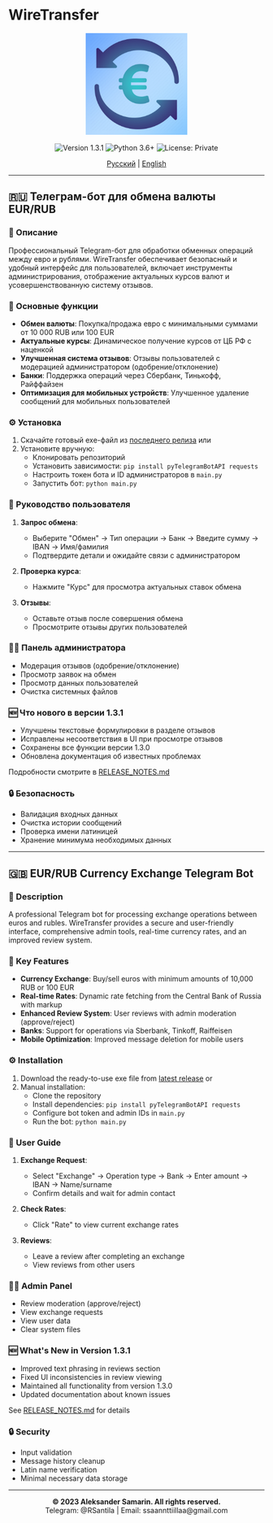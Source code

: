 # WireTransfer

<p align="center">
  <img src="icon.jpg" alt="WireTransfer Logo" width="200" height="200">
</p>

<p align="center">
  <img src="https://img.shields.io/badge/version-1.3.1-blue.svg" alt="Version 1.3.1">
  <img src="https://img.shields.io/badge/python-3.6+-green.svg" alt="Python 3.6+">
  <img src="https://img.shields.io/badge/license-Private-red.svg" alt="License: Private">
</p>

<p align="center">
  <a href="#rus">Русский</a> |
  <a href="#eng">English</a>
</p>

---

<a id="rus"></a>
## 🇷🇺 Телеграм-бот для обмена валюты EUR/RUB

### 📝 Описание
Профессиональный Telegram-бот для обработки обменных операций между евро и рублями. WireTransfer обеспечивает безопасный и удобный интерфейс для пользователей, включает инструменты администрирования, отображение актуальных курсов валют и усовершенствованную систему отзывов.

### 🚀 Основные функции
- **Обмен валюты**: Покупка/продажа евро с минимальными суммами от 10 000 RUB или 100 EUR
- **Актуальные курсы**: Динамическое получение курсов от ЦБ РФ с наценкой
- **Улучшенная система отзывов**: Отзывы пользователей с модерацией администратором (одобрение/отклонение)
- **Банки**: Поддержка операций через Сбербанк, Тинькофф, Райффайзен
- **Оптимизация для мобильных устройств**: Улучшенное удаление сообщений для мобильных пользователей

### ⚙️ Установка
1. Скачайте готовый exe-файл из [последнего релиза](https://github.com/yourusername/wiretransfer/releases) или
2. Установите вручную:
   - Клонировать репозиторий
   - Установить зависимости: `pip install pyTelegramBotAPI requests`
   - Настроить токен бота и ID администраторов в `main.py`
   - Запустить бот: `python main.py`

### 👤 Руководство пользователя
1. **Запрос обмена**: 
   - Выберите "Обмен" → Тип операции → Банк → Введите сумму → IBAN → Имя/фамилия
   - Подтвердите детали и ожидайте связи с администратором

2. **Проверка курса**:
   - Нажмите "Курс" для просмотра актуальных ставок обмена

3. **Отзывы**:
   - Оставьте отзыв после совершения обмена
   - Просмотрите отзывы других пользователей

### 👨‍💼 Панель администратора
- Модерация отзывов (одобрение/отклонение)
- Просмотр заявок на обмен
- Просмотр данных пользователей
- Очистка системных файлов

### 🆕 Что нового в версии 1.3.1
- Улучшены текстовые формулировки в разделе отзывов
- Исправлены несоответствия в UI при просмотре отзывов
- Сохранены все функции версии 1.3.0
- Обновлена документация об известных проблемах

Подробности смотрите в [RELEASE_NOTES.md](RELEASE_NOTES.md)

### 🔒 Безопасность
- Валидация входных данных
- Очистка истории сообщений
- Проверка имени латиницей
- Хранение минимума необходимых данных

---

<a id="eng"></a>
## 🇬🇧 EUR/RUB Currency Exchange Telegram Bot

### 📝 Description
A professional Telegram bot for processing exchange operations between euros and rubles. WireTransfer provides a secure and user-friendly interface, comprehensive admin tools, real-time currency rates, and an improved review system.

### 🚀 Key Features
- **Currency Exchange**: Buy/sell euros with minimum amounts of 10,000 RUB or 100 EUR
- **Real-time Rates**: Dynamic rate fetching from the Central Bank of Russia with markup
- **Enhanced Review System**: User reviews with admin moderation (approve/reject)
- **Banks**: Support for operations via Sberbank, Tinkoff, Raiffeisen
- **Mobile Optimization**: Improved message deletion for mobile users

### ⚙️ Installation
1. Download the ready-to-use exe file from [latest release](https://github.com/yourusername/wiretransfer/releases) or
2. Manual installation:
   - Clone the repository
   - Install dependencies: `pip install pyTelegramBotAPI requests`
   - Configure bot token and admin IDs in `main.py`
   - Run the bot: `python main.py`

### 👤 User Guide
1. **Exchange Request**: 
   - Select "Exchange" → Operation type → Bank → Enter amount → IBAN → Name/surname
   - Confirm details and wait for admin contact

2. **Check Rates**:
   - Click "Rate" to view current exchange rates

3. **Reviews**:
   - Leave a review after completing an exchange
   - View reviews from other users

### 👨‍💼 Admin Panel
- Review moderation (approve/reject)
- View exchange requests
- View user data
- Clear system files

### 🆕 What's New in Version 1.3.1
- Improved text phrasing in reviews section
- Fixed UI inconsistencies in review viewing
- Maintained all functionality from version 1.3.0
- Updated documentation about known issues

See [RELEASE_NOTES.md](RELEASE_NOTES.md) for details

### 🔒 Security
- Input validation
- Message history cleanup
- Latin name verification
- Minimal necessary data storage

---

<p align="center">
  <strong>© 2023 Aleksander Samarin. All rights reserved.</strong><br>
  Telegram: @RSantila | Email: ssaannttiillaa@gmail.com
</p>